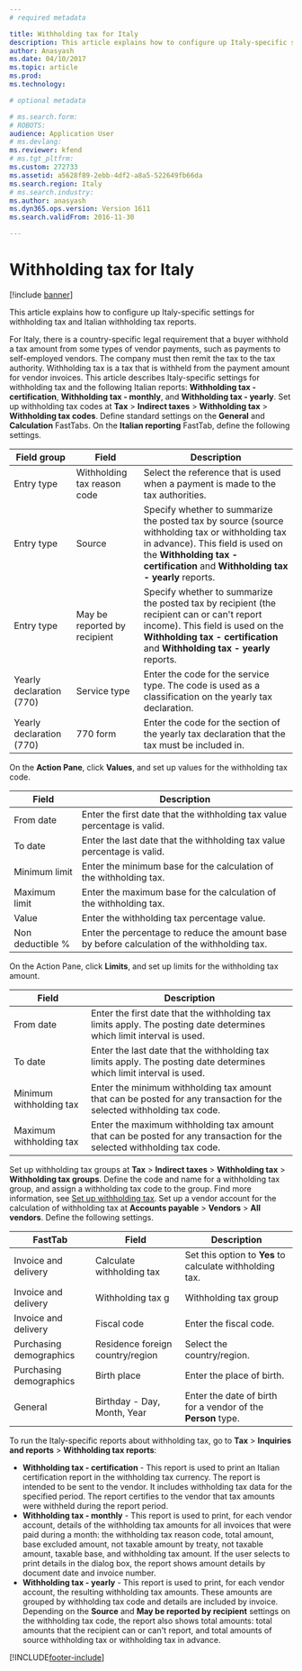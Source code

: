 ```yaml
---
# required metadata

title: Withholding tax for Italy
description: This article explains how to configure up Italy-specific settings for withholding tax and Italian withholding tax reports.
author: Anasyash
ms.date: 04/10/2017
ms.topic: article
ms.prod: 
ms.technology: 

# optional metadata

# ms.search.form: 
# ROBOTS: 
audience: Application User
# ms.devlang: 
ms.reviewer: kfend
# ms.tgt_pltfrm: 
ms.custom: 272733
ms.assetid: a5628f89-2ebb-4df2-a8a5-522649fb66da
ms.search.region: Italy
# ms.search.industry: 
ms.author: anasyash
ms.dyn365.ops.version: Version 1611
ms.search.validFrom: 2016-11-30

---
```


# Withholding tax for Italy

[!include [banner](../includes/banner.md)]

This article explains how to configure up Italy-specific settings for withholding tax and Italian withholding tax reports.

For Italy, there is a country-specific legal requirement that a buyer withhold a tax amount from some types of vendor payments, such as payments to self-employed vendors. The company must then remit the tax to the tax authority. Withholding tax is a tax that is withheld from the payment amount for vendor invoices. This article describes Italy-specific settings for withholding tax and the following Italian reports: **Withholding tax - certification**, **Withholding tax - monthly**, and **Withholding tax - yearly**. Set up withholding tax codes at **Tax** &gt; **Indirect taxes** &gt; **Withholding tax** &gt; **Withholding tax codes**. Define standard settings on the **General** and **Calculation** FastTabs. On the **Italian reporting** FastTab, define the following settings.

|Field group|Field|Description|
|------------|----------------|----------------|
|Entry type   |Withholding tax reason code|Select the reference that is used when a payment is made to the tax authorities.|
|Entry type   |Source|Specify whether to summarize the posted tax by source (source withholding tax or withholding tax in advance). This field is used on the **Withholding tax - certification** and **Withholding tax - yearly** reports.|
|Entry type   |May be reported by recipient|Specify whether to summarize the posted tax by recipient (the recipient can or can't report income). This field is used on the **Withholding tax - certification** and **Withholding tax - yearly** reports.|
|Yearly declaration (770)|Service type|Enter the code for the service type. The code is used as a classification on the yearly tax declaration.|
|Yearly declaration (770)|770 form|Enter the code for the section of the yearly tax declaration that the tax must be included in.|

On the **Action Pane**, click **Values**, and set up values for the withholding tax code.

| Field            | Description                                                                                  |
|------------------|----------------------------------------------------------------------------------------------|
| From date        | Enter the first date that the withholding tax value percentage is valid.                     |
| To date          | Enter the last date that the withholding tax value percentage is valid.                      |
| Minimum limit    | Enter the minimum base for the calculation of the withholding tax.                           |
| Maximum limit    | Enter the maximum base for the calculation of the withholding tax.                           |
| Value            | Enter the withholding tax percentage value.                                                  |
| Non deductible % | Enter the percentage to reduce the amount base by before calculation of the withholding tax. |

On the Action Pane, click **Limits**, and set up limits for the withholding tax amount.

| Field                   | Description                                                                                                            |
|-------------------------|------------------------------------------------------------------------------------------------------------------------|
| From date               | Enter the first date that the withholding tax limits apply. The posting date determines which limit interval is used.  |
| To date                 | Enter the last date that the withholding tax limits apply. The posting date determines which limit interval is used.   |
| Minimum withholding tax | Enter the minimum withholding tax amount that can be posted for any transaction for the selected withholding tax code. |
| Maximum withholding tax | Enter the maximum withholding tax amount that can be posted for any transaction for the selected withholding tax code. |

Set up withholding tax groups at **Tax** &gt; **Indirect taxes** &gt; **Withholding tax** &gt; **Withholding tax groups**. Define the code and name for a withholding tax group, and assign a withholding tax code to the group. Find more information, see [Set up withholding tax](../general-ledger/tasks/set-up-withholding-tax.md). Set up a vendor account for the calculation of withholding tax at **Accounts payable** &gt; **Vendors** &gt; **All vendors**. Define the following settings.


|         FastTab         |              Field               |                                Description                                |
|-------------------------|----------------------------------|---------------------------------------------------------------------------|
|  Invoice and delivery   |    Calculate withholding tax     |   Set this option to <strong>Yes</strong> to calculate withholding tax.   |
|  Invoice and delivery   |        Withholding tax g         |                           Withholding tax group                           |
|  Invoice and delivery   |           Fiscal code            |                          Enter the fiscal code.                           |
| Purchasing demographics | Residence foreign country/region |                        Select the country/region.                         |
| Purchasing demographics |           Birth place            |                         Enter the place of birth.                         |
|         General         |   Birthday - Day, Month, Year    | Enter the date of birth for a vendor of the <strong>Person</strong> type. |

To run the Italy-specific reports about withholding tax, go to **Tax** &gt; **Inquiries and reports** &gt; **Withholding tax reports**:

-   **Withholding tax - certification** - This report is used to print an Italian certification report in the withholding tax currency. The report is intended to be sent to the vendor. It includes withholding tax data for the specified period. The report certifies to the vendor that tax amounts were withheld during the report period.
-   **Withholding tax - monthly** - This report is used to print, for each vendor account, details of the withholding tax amounts for all invoices that were paid during a month: the withholding tax reason code, total amount, base excluded amount, not taxable amount by treaty, not taxable amount, taxable base, and withholding tax amount. If the user selects to print details in the dialog box, the report shows amount details by document date and invoice number.
-   **Withholding tax - yearly** - This report is used to print, for each vendor account, the resulting withholding tax amounts. These amounts are grouped by withholding tax code and details are included by invoice. Depending on the **Source** and **May be reported by recipient** settings on the withholding tax code, the report also shows total amounts: total amounts that the recipient can or can't report, and total amounts of source withholding tax or withholding tax in advance.







[!INCLUDE[footer-include](../../includes/footer-banner.md)]